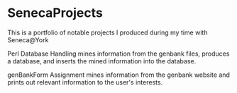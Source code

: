 # SenecaProjects
This is a portfolio of notable projects I produced during my time with Seneca@York

Perl Database Handling mines information from the genbank files, produces a database, and inserts the mined information into the database.

genBankForm Assignment mines information from the genbank website and prints out relevant information to the user's interests.
